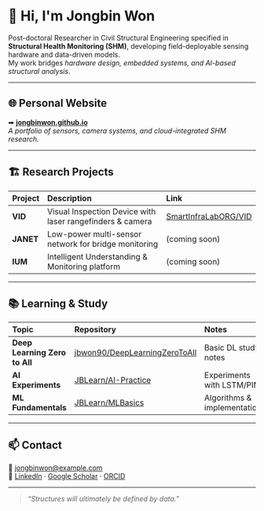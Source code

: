 # 👋 Hi, I'm **Jongbin Won**

Post-doctoral Researcher in Civil Structural Engineering specified in **Structural Health Monitoring (SHM)**, developing field-deployable sensing hardware and data-driven models.  
My work bridges *hardware design, embedded systems, and AI-based structural analysis*.

---

## 🌐 Personal Website
➡ [**jongbinwon.github.io**](https://jongbinwon.github.io)  
_A portfolio of sensors, camera systems, and cloud-integrated SHM research._

---

## 🏗️ Research Projects
| Project | Description | Link |
|:--|:--|:--|
| **VID** | Visual Inspection Device with laser rangefinders & camera | [SmartInfraLabORG/VID](https://github.com/SmartInfraLabORG/VID) |
| **JANET** | Low-power multi-sensor network for bridge monitoring | (coming soon) |
| **IUM** | Intelligent Understanding & Monitoring platform | (coming soon) |

---

## 📚 Learning & Study
| Topic | Repository | Notes |
|:--|:--|:--|
| **Deep Learning Zero to All** | [jbwon90/DeepLearningZeroToAll](https://github.com/jbwon90/DeepLearningZeroToAll) | Basic DL study notes |
| **AI Experiments** | [JBLearn/AI-Practice](https://github.com/JBLearn/AI-Practice) | Experiments with LSTM/PINN |
| **ML Fundamentals** | [JBLearn/MLBasics](https://github.com/JBLearn/MLBasics) | Algorithms & implementations |

---

## 📫 Contact
📧 jongbinwon@example.com  
🔗 [LinkedIn](https://www.linkedin.com/) · [Google Scholar](https://scholar.google.com/) · [ORCID](https://orcid.org/)

---

> *“Structures will ultimately be defined by data.”*
